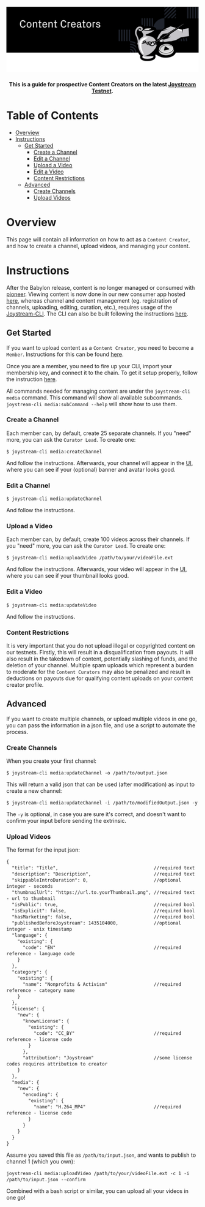 <p align="center"><img src="img/content-creators.svg"></p>

<div align="center">
  <h4>This is a guide for prospective Content Creators on the latest
  <a href="https://testnet.joystream.org/">Joystream Testnet</a>.<h4>
</div>


Table of Contents
==
<!-- TOC START min:1 max:3 link:true asterisk:false update:true -->
- [Overview](#overview)
- [Instructions](#instructions)
  - [Get Started](#get-started)
    - [Create a Channel](#create-a-channel)
    - [Edit a Channel](#edit-a-channel)
    - [Upload a Video](#upload-a-video)
    - [Edit a Video](#edit-a-video)
    - [Content Restrictions](#content-restrictions)
  - [Advanced](#advanced)
    - [Create Channels](#create-channels)
    - [Upload Videos](#upload-videos)
<!-- TOC END -->


# Overview
This page will contain all information on how to act as a `Content Creator`, and how to create a channel, upload videos, and managing your content.

# Instructions
After the Babylon release, content is no longer managed or consumed with [pioneer](https://testnet.joystream.org). Viewing content is now done in our new consumer app hosted [here](https://play.joystream.org), whereas channel and content management (eg. registration of channels, uploading, editing, curation, etc.), requires usage of the [Joystream-CLI](https://www.npmjs.com/package/@joystream/cli). The CLI can also be built following the instructions [here](/tools/cli/README.md).

## Get Started
If you want to upload content as a `Content Creator`, you need to become a `Member`. Instructions for this can be found [here](https://github.com/Joystream/helpdesk/#get-started).

Once you are a member, you need to fire up your CLI, import your membership key, and connect it to the chain. To get it setup properly, follow the instruction [here](/tools/cli/README.md).

All commands needed for managing content are under the `joystream-cli media` command. This command will show all available subcommands. `joystream-cli media:subCommand --help` will show how to use them.

### Create a Channel
Each member can, by default, create 25 separate channels. If you "need" more, you can ask the `Curator Lead`.
To create one:
```
$ joystream-cli media:createChannel
```
And follow the instructions. Afterwards, your channel will appear in the [UI](https://play.joystream.org), where you can see if your (optional) banner and avatar looks good.

### Edit a Channel
```
$ joystream-cli media:updateChannel
```
And follow the instructions.

### Upload a Video
Each member can, by default, create 100 videos across their channels. If you "need" more, you can ask the `Curator Lead`.
To create one:
```
$ joystream-cli media:uploadVideo /path/to/your/videoFile.ext
```
And follow the instructions. Afterwards, your video will appear in the [UI](https://play.joystream.org), where you can see if your thumbnail looks good.

### Edit a Video
```
$ joystream-cli media:updateVideo
```
And follow the instructions.

### Content Restrictions
It is very important that you do not upload illegal or copyrighted content on our testnets. Firstly, this will result in a disqualification from payouts. It will also result in the takedown of content, potentially slashing of funds, and the deletion of your channel. Multiple spam uploads which represent a burden to moderate for the `Content Curators` may also be penalized and result in deductions on payouts due for qualifying content uploads on your content creator profile.

## Advanced
If you want to create multiple channels, or upload multiple videos in one go, you can pass the information in a json file, and use a script to automate the process.

### Create Channels
When you create your first channel:
```
$ joystream-cli media:updateChannel -o /path/to/output.json
```
This will return a valid json that can be used (after modification) as input to create a new channel:

```
$ joystream-cli media:updateChannel -i /path/to/modifiedOutput.json -y
```

The `-y` is optional, in case you are sure it's correct, and doesn't want to confirm your input before sending the extrinsic.

### Upload Videos
The format for the input json:
```
{
  "title": "Title",                                   //required text
  "description": "Description",                       //required text
  "skippableIntroDuration": 0,                        //optional integer - seconds
  "thumbnailUrl": "https://url.to.yourThumbnail.png", //required text - url to thumbnail
  "isPublic": true,                                   //required bool
  "isExplicit": false,                                //required bool
  "hasMarketing": false,                              //required bool
  "publishedBeforeJoystream": 1435104000,             //optional integer - unix timestamp
  "language": {
    "existing": {
      "code": "EN"                                    //required reference - language code
    }
  },
  "category": {
    "existing": {
      "name": "Nonprofits & Activism"                 //required reference - category name
    }
  },
  "license": {
    "new": {
      "knownLicense": {
        "existing": {
          "code": "CC_BY"                             //required reference - license code
        }
      },
      "attribution": "Joystream"                      //some license codes requires attribution to creator
    }
  },
  "media": {
    "new": {
      "encoding": {
        "existing": {
          "name": "H.264_MP4"                         //required reference - license code
        }
      }
    }
  }
}
```
Assume you saved this file as `/path/to/input.json`, and wants to publish to channel 1 (which you own):

```
joystream-cli media:uploadVideo /path/to/your/videoFile.ext -c 1 -i /path/to/input.json --confirm
```
Combined with a bash script or similar, you can upload all your videos in one go!
